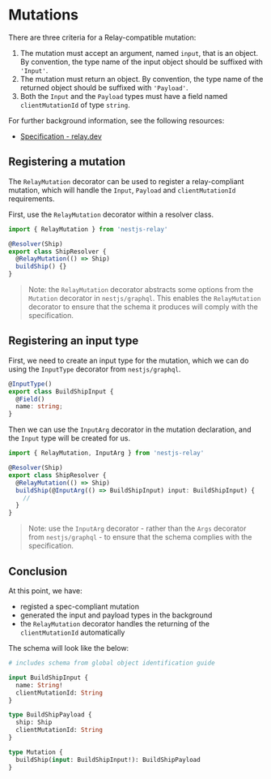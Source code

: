 # Mutations

There are three criteria for a Relay-compatible mutation:
1. The mutation must accept an argument, named `input`, that is an object. By convention, the type name of the input object should be suffixed with `'Input'`.
2. The mutation must return an object. By convention, the type name of the returned object should be suffixed with `'Payload'`.
3. Both the `Input` and the `Payload` types must have a field named `clientMutationId` of type `string`.

For further background information, see the following resources:
- [Specification - relay.dev](https://relay.dev/docs/en/graphql-server-specification#mutations)

## Registering a mutation

The `RelayMutation` decorator can be used to register a relay-compliant mutation, which will handle the `Input`, `Payload` and `clientMutationId` requirements.

First, use the `RelayMutation` decorator within a resolver class.

```typescript
import { RelayMutation } from 'nestjs-relay'

@Resolver(Ship)
export class ShipResolver {
  @RelayMutation(() => Ship)
  buildShip() {}
}
```

> Note: the `RelayMutation` decorator abstracts some options from the `Mutation` decorator in `nestjs/graphql`. This enables the `RelayMutation` decorator to ensure that the schema it produces will comply with the specification.

## Registering an input type

First, we need to create an input type for the mutation, which we can do using the `InputType` decorator from `nestjs/graphql`.

```typescript
@InputType()
export class BuildShipInput {
  @Field()
  name: string;
}
```

Then we can use the `InputArg` decorator in the mutation declaration, and the `Input` type will be created for us.

```typescript
import { RelayMutation, InputArg } from 'nestjs-relay'

@Resolver(Ship)
export class ShipResolver {
  @RelayMutation(() => Ship)
  buildShip(@InputArg(() => BuildShipInput) input: BuildShipInput) {
    //
  }
}
```

> Note: use the `InputArg` decorator - rather than the `Args` decorator from `nestjs/graphql` - to ensure that the schema complies with the specification.

## Conclusion

At this point, we have:
- registed a spec-compliant mutation
- generated the input and payload types in the background
- the `RelayMutation` decorator handles the returning of the `clientMutationId` automatically

The schema will look like the below:
```graphql
# includes schema from global object identification guide

input BuildShipInput {
  name: String!
  clientMutationId: String
}

type BuildShipPayload {
  ship: Ship
  clientMutationId: String
}

type Mutation {
  buildShip(input: BuildShipInput!): BuildShipPayload
}
```
